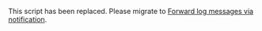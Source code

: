 This script has been replaced. Please migrate to
[Forward log messages via notification](log-forward.md).
